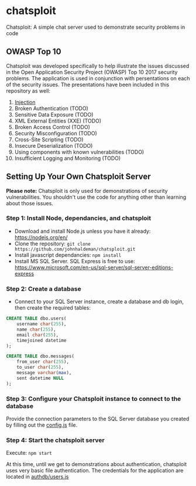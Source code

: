 # chatsploit
Chatsploit: A simple chat server used to demonstrate security problems in code

## OWASP Top 10
Chatsploit was developed specifically to help illustrate the issues discussed in the
Open Application Security Project (OWASP) Top 10 2017 security problems. The application
is used in conjunction with persentations on each of the security issues. The
presentations have been included in this repository as well:

1. [Injection](https://github.com/johnhaldeman/chatsploit/blob/master/Injection.pdf)
2. Broken Authentication (TODO)
3. Sensitive Data Exposure (TODO)
4. XML External Entities (XXE) (TODO)
5. Broken Access Control (TODO)
6. Security Misconfiguration (TODO)
7. Cross-Site Scripting (TODO)
8. Insecure Deserialization (TODO)
9. Using components with known vulnerabilities (TODO)
10. Insufficient Logging and Monitoring (TODO)

## Setting Up Your Own Chatsploit Server
**Please note:** Chatsploit is only used for demonstrations of security vulnerabilities. 
You shouldn't use the code for anything other than learning about those issues.

### Step 1: Install Node, dependancies, and chatsploit
- Download and install Node.js unless you have it already: https://nodejs.org/en/
- Clone the repository: ```git clone https://github.com/johnhaldeman/chatsploit.git```
- Install javascript dependancies: ```npm install```
- Install MS SQL Server. SQL Express is free to use: https://www.microsoft.com/en-us/sql-server/sql-server-editions-express

### Step 2: Create a database
- Connect to your SQL Server instance, create a database and db login, then create the required tables:
```sql
CREATE TABLE dbo.users(
	username char(255),
	name char(255),
	email char(255),
	timejoined datetime
);

CREATE TABLE dbo.messages(
	from_user char(255),
	to_user char(255),
	message varchar(max),
	sent datetime NULL
);

```

### Step 3: Configure your Chatsploit instance to connect to the database
Provide the connection parameters to the SQL Server database you created by filling out the [config.js](https://github.com/johnhaldeman/chatsploit/blob/master/config.js) file.

### Step 4: Start the chatsploit server
Execute: ```npm start```

At this time, until we get to demonstrations about authentication, chatsploit uses very basic file authentication. The credentials for the application are located in [authdb/users.js](https://github.com/johnhaldeman/chatsploit/blob/master/authdb/users.js)


